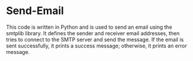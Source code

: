 # Send-Email
This code is written in Python and is used to send an email using the smtplib library. It defines the sender and receiver email addresses, then tries to connect to the SMTP server and send the message. If the email is sent successfully, it prints a success message; otherwise, it prints an error message.
